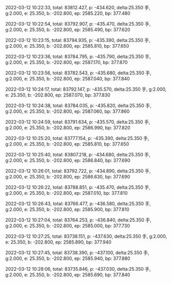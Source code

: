 2022-03-12 10:22:33, total: 83812.427, p: -434.620, delta:25.350 手, g:2.000, e: 25.350, b: -202.800, ep: 2585.220, bp: 377.480

2022-03-12 10:22:54, total: 83792.907, p: -435.470, delta:25.350 手, g:2.000, e: 25.350, b: -202.800, ep: 2585.490, bp: 377.620

2022-03-12 10:23:15, total: 83794.935, p: -435.390, delta:25.350 手, g:2.000, e: 25.350, b: -202.800, ep: 2585.810, bp: 377.650

2022-03-12 10:23:36, total: 83784.795, p: -435.790, delta:25.350 手, g:2.000, e: 25.350, b: -202.800, ep: 2587.170, bp: 377.870

2022-03-12 10:23:56, total: 83782.543, p: -435.680, delta:25.350 手, g:2.000, e: 25.350, b: -202.800, ep: 2587.040, bp: 377.840

2022-03-12 10:24:17, total: 83792.147, p: -435.570, delta:25.350 手, g:2.000, e: 25.350, b: -202.800, ep: 2587.070, bp: 377.830

2022-03-12 10:24:38, total: 83784.035, p: -435.820, delta:25.350 手, g:2.000, e: 25.350, b: -202.800, ep: 2587.060, bp: 377.860

2022-03-12 10:24:59, total: 83791.634, p: -435.570, delta:25.350 手, g:2.000, e: 25.350, b: -202.800, ep: 2586.990, bp: 377.820

2022-03-12 10:25:20, total: 83777.154, p: -435.390, delta:25.350 手, g:2.000, e: 25.350, b: -202.800, ep: 2585.810, bp: 377.650

2022-03-12 10:25:40, total: 83807.218, p: -434.680, delta:25.350 手, g:2.000, e: 25.350, b: -202.800, ep: 2586.840, bp: 377.690

2022-03-12 10:26:01, total: 83792.722, p: -434.890, delta:25.350 手, g:2.000, e: 25.350, b: -202.800, ep: 2586.630, bp: 377.690

2022-03-12 10:26:22, total: 83788.851, p: -435.470, delta:25.350 手, g:2.000, e: 25.350, b: -202.800, ep: 2587.010, bp: 377.810

2022-03-12 10:26:43, total: 83766.477, p: -436.580, delta:25.350 手, g:2.000, e: 25.350, b: -202.800, ep: 2585.900, bp: 377.810

2022-03-12 10:27:04, total: 83764.253, p: -436.840, delta:25.350 手, g:2.000, e: 25.350, b: -202.800, ep: 2585.000, bp: 377.730

2022-03-12 10:27:25, total: 83738.151, p: -437.630, delta:25.350 手, g:2.000, e: 25.350, b: -202.800, ep: 2585.890, bp: 377.940

2022-03-12 10:27:45, total: 83738.390, p: -437.100, delta:25.350 手, g:2.000, e: 25.350, b: -202.800, ep: 2585.940, bp: 377.880

2022-03-12 10:28:06, total: 83735.846, p: -437.030, delta:25.350 手, g:2.000, e: 25.350, b: -202.800, ep: 2585.690, bp: 377.840